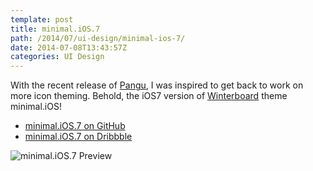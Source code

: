 ```yaml
---
template: post
title: minimal.iOS.7
path: /2014/07/ui-design/minimal-ios-7/
date: 2014-07-08T13:43:57Z
categories: UI Design
---
```

With the recent release of [Pangu](http://en.pangu.io), I was inspired to get back to work on more icon theming. Behold, the iOS7 version of [Winterboard](http://cydia.saurik.com/package/winterboard/) theme minimal.iOS!

- [minimal.iOS.7 on GitHub](https://github.com/colbyfayock/minimal.iOS.7)
- [minimal.iOS.7 on Dribbble](https://dribbble.com/shots/1633041-Minimal-iOS-Theme)

![minimal.iOS.7 Preview](http://cdn.colbyfayock.com/images/2014/minimal.ios.7-winterboard-theme-iphone-lockscreen.png)
